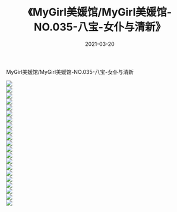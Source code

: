 ﻿---
layout: post
title:  《MyGirl美媛馆/MyGirl美媛馆-NO.035-八宝-女仆与清新》
date:   2021-03-20
img: http://pic.660000.xyz/1:/网络美图/2021/MyGirl美媛馆/MyGirl美媛馆-NO.035-八宝-女仆与清新/000.jpg
categories: [美女, 清纯, 唯美]
---

MyGirl美媛馆/MyGirl美媛馆-NO.035-八宝-女仆与清新

 ![](http://pic.660000.xyz/1:/网络美图/2021/MyGirl美媛馆/MyGirl美媛馆-NO.035-八宝-女仆与清新/001.jpg) <br>![](http://pic.660000.xyz/1:/网络美图/2021/MyGirl美媛馆/MyGirl美媛馆-NO.035-八宝-女仆与清新/002.jpg) <br>![](http://pic.660000.xyz/1:/网络美图/2021/MyGirl美媛馆/MyGirl美媛馆-NO.035-八宝-女仆与清新/003.jpg) <br>![](http://pic.660000.xyz/1:/网络美图/2021/MyGirl美媛馆/MyGirl美媛馆-NO.035-八宝-女仆与清新/004.jpg) <br>![](http://pic.660000.xyz/1:/网络美图/2021/MyGirl美媛馆/MyGirl美媛馆-NO.035-八宝-女仆与清新/005.jpg) <br>![](http://pic.660000.xyz/1:/网络美图/2021/MyGirl美媛馆/MyGirl美媛馆-NO.035-八宝-女仆与清新/006.jpg) <br>![](http://pic.660000.xyz/1:/网络美图/2021/MyGirl美媛馆/MyGirl美媛馆-NO.035-八宝-女仆与清新/007.jpg) <br>![](http://pic.660000.xyz/1:/网络美图/2021/MyGirl美媛馆/MyGirl美媛馆-NO.035-八宝-女仆与清新/008.jpg) <br>![](http://pic.660000.xyz/1:/网络美图/2021/MyGirl美媛馆/MyGirl美媛馆-NO.035-八宝-女仆与清新/009.jpg) <br>![](http://pic.660000.xyz/1:/网络美图/2021/MyGirl美媛馆/MyGirl美媛馆-NO.035-八宝-女仆与清新/010.jpg) <br>![](http://pic.660000.xyz/1:/网络美图/2021/MyGirl美媛馆/MyGirl美媛馆-NO.035-八宝-女仆与清新/011.jpg) <br>![](http://pic.660000.xyz/1:/网络美图/2021/MyGirl美媛馆/MyGirl美媛馆-NO.035-八宝-女仆与清新/012.jpg) <br>![](http://pic.660000.xyz/1:/网络美图/2021/MyGirl美媛馆/MyGirl美媛馆-NO.035-八宝-女仆与清新/013.jpg) <br>![](http://pic.660000.xyz/1:/网络美图/2021/MyGirl美媛馆/MyGirl美媛馆-NO.035-八宝-女仆与清新/014.jpg) <br>![](http://pic.660000.xyz/1:/网络美图/2021/MyGirl美媛馆/MyGirl美媛馆-NO.035-八宝-女仆与清新/015.jpg) <br>![](http://pic.660000.xyz/1:/网络美图/2021/MyGirl美媛馆/MyGirl美媛馆-NO.035-八宝-女仆与清新/016.jpg) <br>![](http://pic.660000.xyz/1:/网络美图/2021/MyGirl美媛馆/MyGirl美媛馆-NO.035-八宝-女仆与清新/017.jpg) <br>![](http://pic.660000.xyz/1:/网络美图/2021/MyGirl美媛馆/MyGirl美媛馆-NO.035-八宝-女仆与清新/018.jpg) <br>![](http://pic.660000.xyz/1:/网络美图/2021/MyGirl美媛馆/MyGirl美媛馆-NO.035-八宝-女仆与清新/019.jpg) <br>![](http://pic.660000.xyz/1:/网络美图/2021/MyGirl美媛馆/MyGirl美媛馆-NO.035-八宝-女仆与清新/020.jpg) <br>![](http://pic.660000.xyz/1:/网络美图/2021/MyGirl美媛馆/MyGirl美媛馆-NO.035-八宝-女仆与清新/021.jpg) <br>